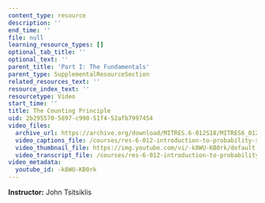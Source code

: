 ```yaml
---
content_type: resource
description: ''
end_time: ''
file: null
learning_resource_types: []
optional_tab_title: ''
optional_text: ''
parent_title: 'Part I: The Fundamentals'
parent_type: SupplementalResourceSection
related_resources_text: ''
resource_index_text: ''
resourcetype: Video
start_time: ''
title: The Counting Principle
uid: 2b295570-5897-c998-51f4-52afb7997454
video_files:
  archive_url: https://archive.org/download/MITRES.6-012S18/MITRES6_012S18_L04-02_300k.mp4
  video_captions_file: /courses/res-6-012-introduction-to-probability-spring-2018/f4b514daf4cd52419eb17e667516d1ba_-k8WU-KB0rk.vtt
  video_thumbnail_file: https://img.youtube.com/vi/-k8WU-KB0rk/default.jpg
  video_transcript_file: /courses/res-6-012-introduction-to-probability-spring-2018/36261a864932aedff4ee06ee40044401_-k8WU-KB0rk.pdf
video_metadata:
  youtube_id: -k8WU-KB0rk
---
```


**Instructor:** John Tsitsiklis